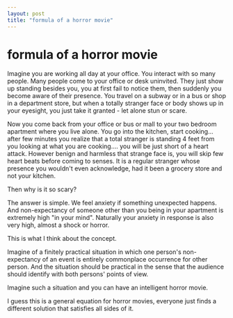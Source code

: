 ```yaml
---
layout: post
title: "formula of a horror movie"
---
```

formula of a horror movie
===
Imagine you are working all day at your office. You interact with so many people. Many people come to your office or desk uninvited. They just show up standing besides you, you at first fail to notice them, then suddenly you become aware of their presence. You travel on a subway or in a bus or shop in a department store, but when a totally stranger face or body shows up in your eyesight, you just take it granted - let alone stun or scare.  
  
Now you come back from your office or bus or mall to your two bedroom apartment where you live alone. You go into the kitchen, start cooking... after few minutes you realize that a total stranger is standing 4 feet from you looking at what you are cooking.... you will be just short of a heart attack. However benign and harmless that strange face is, you will skip few heart beats before coming to senses. It is a regular stranger whose presence you wouldn't even acknowledge, had it been a grocery store and not your kitchen.  
  
Then why is it so scary?  
  
The answer is simple. We feel anxiety if something unexpected happens. And non-expectancy of someone other than you being in your apartment is extremely high "in your mind". Naturally your anxiety in response is also very high, almost a shock or horror.  
  
This is what I think about the concept.  
  
Imagine of a finitely practical situation in which one person's non-expectancy of an event is entirely commonplace occurrence for other person. And the situation should be practical in the sense that the audience should identify with both persons' points of view.  
  
Imagine such a situation and you can have an intelligent horror movie.  
  
I guess this is a general equation for horror movies, everyone just finds a different solution that satisfies all sides of it.
